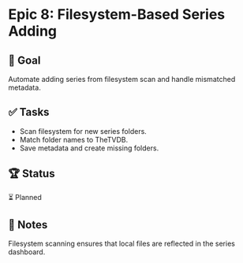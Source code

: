 # Epic 8: Filesystem-Based Series Adding

## 🎯 Goal  
Automate adding series from filesystem scan and handle mismatched metadata.

## ✅ Tasks  
- Scan filesystem for new series folders.  
- Match folder names to TheTVDB.  
- Save metadata and create missing folders.  

## 🏆 Status  
⏳ Planned  

## 📝 Notes  
Filesystem scanning ensures that local files are reflected in the series dashboard.